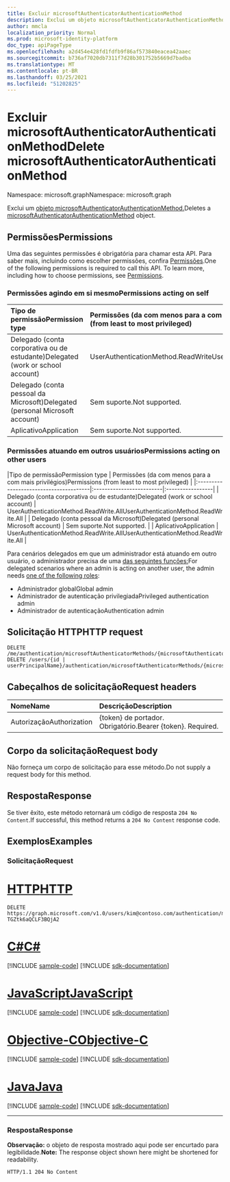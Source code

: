 ```yaml
---
title: Excluir microsoftAuthenticatorAuthenticationMethod
description: Exclui um objeto microsoftAuthenticatorAuthenticationMethod.
author: mmcla
localization_priority: Normal
ms.prod: microsoft-identity-platform
doc_type: apiPageType
ms.openlocfilehash: a2d454e428fd1fdfb9f86af573840eacea42aaec
ms.sourcegitcommit: b736af7020db7311f7d28b301752b5669d7badba
ms.translationtype: MT
ms.contentlocale: pt-BR
ms.lasthandoff: 03/25/2021
ms.locfileid: "51202825"
---
```

# <a name="delete-microsoftauthenticatorauthenticationmethod"></a><span data-ttu-id="46403-103">Excluir microsoftAuthenticatorAuthenticationMethod</span><span class="sxs-lookup"><span data-stu-id="46403-103">Delete microsoftAuthenticatorAuthenticationMethod</span></span>
<span data-ttu-id="46403-104">Namespace: microsoft.graph</span><span class="sxs-lookup"><span data-stu-id="46403-104">Namespace: microsoft.graph</span></span>

<span data-ttu-id="46403-105">Exclui um [objeto microsoftAuthenticatorAuthenticationMethod.](../resources/microsoftauthenticatorauthenticationmethod.md)</span><span class="sxs-lookup"><span data-stu-id="46403-105">Deletes a [microsoftAuthenticatorAuthenticationMethod](../resources/microsoftauthenticatorauthenticationmethod.md) object.</span></span>

## <a name="permissions"></a><span data-ttu-id="46403-106">Permissões</span><span class="sxs-lookup"><span data-stu-id="46403-106">Permissions</span></span>

<span data-ttu-id="46403-p101">Uma das seguintes permissões é obrigatória para chamar esta API. Para saber mais, incluindo como escolher permissões, confira [Permissões](/graph/permissions-reference).</span><span class="sxs-lookup"><span data-stu-id="46403-p101">One of the following permissions is required to call this API. To learn more, including how to choose permissions, see [Permissions](/graph/permissions-reference).</span></span>

### <a name="permissions-acting-on-self"></a><span data-ttu-id="46403-109">Permissões agindo em si mesmo</span><span class="sxs-lookup"><span data-stu-id="46403-109">Permissions acting on self</span></span>

|<span data-ttu-id="46403-110">Tipo de permissão</span><span class="sxs-lookup"><span data-stu-id="46403-110">Permission type</span></span>      | <span data-ttu-id="46403-111">Permissões (da com menos para a com mais privilégios)</span><span class="sxs-lookup"><span data-stu-id="46403-111">Permissions (from least to most privileged)</span></span>              |
|:---------------------------------------|:-------------------------|
| <span data-ttu-id="46403-112">Delegado (conta corporativa ou de estudante)</span><span class="sxs-lookup"><span data-stu-id="46403-112">Delegated (work or school account)</span></span>     | <span data-ttu-id="46403-113">UserAuthenticationMethod.ReadWrite</span><span class="sxs-lookup"><span data-stu-id="46403-113">UserAuthenticationMethod.ReadWrite</span></span> |
| <span data-ttu-id="46403-114">Delegado (conta pessoal da Microsoft)</span><span class="sxs-lookup"><span data-stu-id="46403-114">Delegated (personal Microsoft account)</span></span> | <span data-ttu-id="46403-115">Sem suporte.</span><span class="sxs-lookup"><span data-stu-id="46403-115">Not supported.</span></span> |
| <span data-ttu-id="46403-116">Aplicativo</span><span class="sxs-lookup"><span data-stu-id="46403-116">Application</span></span>                            | <span data-ttu-id="46403-117">Sem suporte.</span><span class="sxs-lookup"><span data-stu-id="46403-117">Not supported.</span></span> |

### <a name="permissions-acting-on-other-users"></a><span data-ttu-id="46403-118">Permissões atuando em outros usuários</span><span class="sxs-lookup"><span data-stu-id="46403-118">Permissions acting on other users</span></span>

|<span data-ttu-id="46403-119">Tipo de permissão</span><span class="sxs-lookup"><span data-stu-id="46403-119">Permission type</span></span>      | <span data-ttu-id="46403-120">Permissões (da com menos para a com mais privilégios)</span><span class="sxs-lookup"><span data-stu-id="46403-120">Permissions (from least to most privileged)</span></span>              |
|:---------------------------------------|:-------------------------|:-----------------|
| <span data-ttu-id="46403-121">Delegado (conta corporativa ou de estudante)</span><span class="sxs-lookup"><span data-stu-id="46403-121">Delegated (work or school account)</span></span>     | <span data-ttu-id="46403-122">UserAuthenticationMethod.ReadWrite.All</span><span class="sxs-lookup"><span data-stu-id="46403-122">UserAuthenticationMethod.ReadWrite.All</span></span> |
| <span data-ttu-id="46403-123">Delegado (conta pessoal da Microsoft)</span><span class="sxs-lookup"><span data-stu-id="46403-123">Delegated (personal Microsoft account)</span></span> | <span data-ttu-id="46403-124">Sem suporte.</span><span class="sxs-lookup"><span data-stu-id="46403-124">Not supported.</span></span> |
| <span data-ttu-id="46403-125">Aplicativo</span><span class="sxs-lookup"><span data-stu-id="46403-125">Application</span></span>                            | <span data-ttu-id="46403-126">UserAuthenticationMethod.ReadWrite.All</span><span class="sxs-lookup"><span data-stu-id="46403-126">UserAuthenticationMethod.ReadWrite.All</span></span> |

<span data-ttu-id="46403-127">Para cenários delegados em que um administrador está atuando em outro usuário, o administrador precisa de uma [das seguintes funções:](/azure/active-directory/users-groups-roles/directory-assign-admin-roles#available-roles)</span><span class="sxs-lookup"><span data-stu-id="46403-127">For delegated scenarios where an admin is acting on another user, the admin needs [one of the following roles](/azure/active-directory/users-groups-roles/directory-assign-admin-roles#available-roles):</span></span>
* <span data-ttu-id="46403-128">Administrador global</span><span class="sxs-lookup"><span data-stu-id="46403-128">Global admin</span></span>
* <span data-ttu-id="46403-129">Administrador de autenticação privilegiada</span><span class="sxs-lookup"><span data-stu-id="46403-129">Privileged authentication admin</span></span>
* <span data-ttu-id="46403-130">Administrador de autenticação</span><span class="sxs-lookup"><span data-stu-id="46403-130">Authentication admin</span></span>

## <a name="http-request"></a><span data-ttu-id="46403-131">Solicitação HTTP</span><span class="sxs-lookup"><span data-stu-id="46403-131">HTTP request</span></span>

<!-- {
  "blockType": "ignored"
}
-->
``` http
DELETE /me/authentication/microsoftAuthenticatorMethods/{microsoftAuthenticatorAuthenticationMethodId}
DELETE /users/{id | userPrincipalName}/authentication/microsoftAuthenticatorMethods/{microsoftAuthenticatorAuthenticationMethodId}
```

## <a name="request-headers"></a><span data-ttu-id="46403-132">Cabeçalhos de solicitação</span><span class="sxs-lookup"><span data-stu-id="46403-132">Request headers</span></span>
|<span data-ttu-id="46403-133">Nome</span><span class="sxs-lookup"><span data-stu-id="46403-133">Name</span></span>|<span data-ttu-id="46403-134">Descrição</span><span class="sxs-lookup"><span data-stu-id="46403-134">Description</span></span>|
|:---|:---|
|<span data-ttu-id="46403-135">Autorização</span><span class="sxs-lookup"><span data-stu-id="46403-135">Authorization</span></span>|<span data-ttu-id="46403-p102">{token} de portador. Obrigatório.</span><span class="sxs-lookup"><span data-stu-id="46403-p102">Bearer {token}. Required.</span></span>|

## <a name="request-body"></a><span data-ttu-id="46403-138">Corpo da solicitação</span><span class="sxs-lookup"><span data-stu-id="46403-138">Request body</span></span>
<span data-ttu-id="46403-139">Não forneça um corpo de solicitação para esse método.</span><span class="sxs-lookup"><span data-stu-id="46403-139">Do not supply a request body for this method.</span></span>

## <a name="response"></a><span data-ttu-id="46403-140">Resposta</span><span class="sxs-lookup"><span data-stu-id="46403-140">Response</span></span>

<span data-ttu-id="46403-141">Se tiver êxito, este método retornará um código de resposta `204 No Content`.</span><span class="sxs-lookup"><span data-stu-id="46403-141">If successful, this method returns a `204 No Content` response code.</span></span>

## <a name="examples"></a><span data-ttu-id="46403-142">Exemplos</span><span class="sxs-lookup"><span data-stu-id="46403-142">Examples</span></span>

### <a name="request"></a><span data-ttu-id="46403-143">Solicitação</span><span class="sxs-lookup"><span data-stu-id="46403-143">Request</span></span>

# <a name="http"></a>[<span data-ttu-id="46403-144">HTTP</span><span class="sxs-lookup"><span data-stu-id="46403-144">HTTP</span></span>](#tab/http)
<!-- {
  "blockType": "request",
  "name": "delete_microsoftauthenticatorauthenticationmethod"
}
-->
``` http
DELETE https://graph.microsoft.com/v1.0/users/kim@contoso.com/authentication/microsoftAuthenticatorMethods/_jpuR-TGZtk6aQCLF3BQjA2
```
# <a name="c"></a>[<span data-ttu-id="46403-145">C#</span><span class="sxs-lookup"><span data-stu-id="46403-145">C#</span></span>](#tab/csharp)
[!INCLUDE [sample-code](../includes/snippets/csharp/delete-microsoftauthenticatorauthenticationmethod-csharp-snippets.md)]
[!INCLUDE [sdk-documentation](../includes/snippets/snippets-sdk-documentation-link.md)]

# <a name="javascript"></a>[<span data-ttu-id="46403-146">JavaScript</span><span class="sxs-lookup"><span data-stu-id="46403-146">JavaScript</span></span>](#tab/javascript)
[!INCLUDE [sample-code](../includes/snippets/javascript/delete-microsoftauthenticatorauthenticationmethod-javascript-snippets.md)]
[!INCLUDE [sdk-documentation](../includes/snippets/snippets-sdk-documentation-link.md)]

# <a name="objective-c"></a>[<span data-ttu-id="46403-147">Objective-C</span><span class="sxs-lookup"><span data-stu-id="46403-147">Objective-C</span></span>](#tab/objc)
[!INCLUDE [sample-code](../includes/snippets/objc/delete-microsoftauthenticatorauthenticationmethod-objc-snippets.md)]
[!INCLUDE [sdk-documentation](../includes/snippets/snippets-sdk-documentation-link.md)]

# <a name="java"></a>[<span data-ttu-id="46403-148">Java</span><span class="sxs-lookup"><span data-stu-id="46403-148">Java</span></span>](#tab/java)
[!INCLUDE [sample-code](../includes/snippets/java/delete-microsoftauthenticatorauthenticationmethod-java-snippets.md)]
[!INCLUDE [sdk-documentation](../includes/snippets/snippets-sdk-documentation-link.md)]

---



### <a name="response"></a><span data-ttu-id="46403-149">Resposta</span><span class="sxs-lookup"><span data-stu-id="46403-149">Response</span></span>
<span data-ttu-id="46403-150">**Observação:** o objeto de resposta mostrado aqui pode ser encurtado para legibilidade.</span><span class="sxs-lookup"><span data-stu-id="46403-150">**Note:** The response object shown here might be shortened for readability.</span></span>
<!-- {
  "blockType": "response",
  "truncated": true
}
-->
``` http
HTTP/1.1 204 No Content
```

